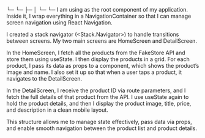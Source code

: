 <App>
 └─ <NavigationContainer>
      └─ <Stack.Navigator>
           ├─ <HomeScreen>
           │    └─ <ProductCard>
           └─ <DetailScreen>
I am using <App> as the root component of my application. Inside it, I wrap everything in a NavigationContainer so that I can manage screen navigation using React Navigation.

I created a stack navigator (<Stack.Navigator>) to handle transitions between screens. My two main screens are HomeScreen and DetailScreen.

In the HomeScreen, I fetch all the products from the FakeStore API and store them using useState. I then display the products in a grid. For each product, I pass its data as props to a <ProductCard> component, which shows the product’s image and name. I also set it up so that when a user taps a product, it navigates to the DetailScreen.

In the DetailScreen, I receive the product ID via route parameters, and I fetch the full details of that product from the API. I use useState again to hold the product details, and then I display the product image, title, price, and description in a clean mobile layout.

This structure allows me to manage state effectively, pass data via props, and enable smooth navigation between the product list and product details.